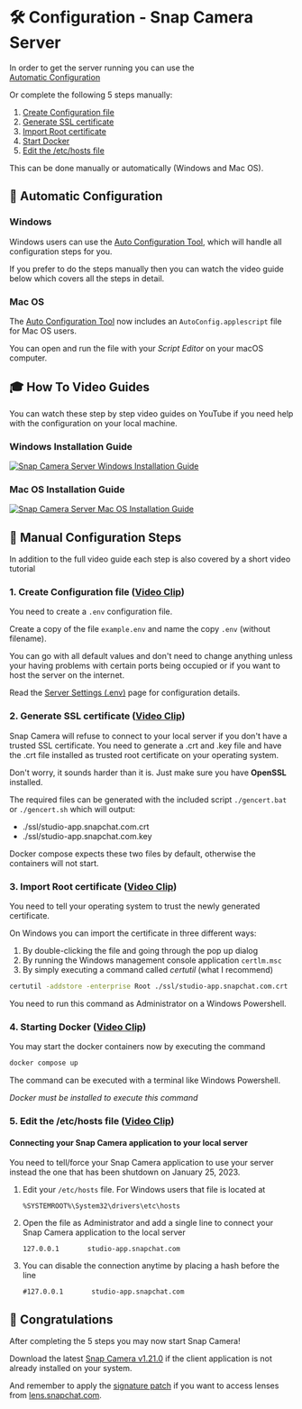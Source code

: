 # 🛠️ Configuration - Snap Camera Server

In order to get the server running you can use the  
[Automatic Configuration](#-automatic-configuration)

Or complete the following 5 steps manually:

1. [Create Configuration file](#1-create-configuration-file-video-clip)
2. [Generate SSL certificate](#2-generate-ssl-certificate-video-clip)
3. [Import Root certificate](#3-import-root-certificate-video-clip)
4. [Start Docker](#4-starting-docker-video-clip)
5. [Edit the /etc/hosts file](#5-edit-the-etchosts-file-video-clip)

This can be done manually or automatically (Windows and Mac OS).

## 🤖 Automatic Configuration
### Windows
Windows users can use the [Auto Configuration Tool](https://github.com/ptrumpis/snap-camera-server-auto-config), which will handle all configuration steps for you.

If you prefer to do the steps manually then you can watch the video guide below which covers all the steps in detail.

### Mac OS
The [Auto Configuration Tool](https://github.com/ptrumpis/snap-camera-server-auto-config) now includes an `AutoConfig.applescript` file for Mac OS users.

You can open and run the file with your *Script Editor* on your macOS computer.

## 🎓 How To Video Guides
You can watch these step by step video guides on YouTube if you need help with the configuration on your local machine.

### Windows Installation Guide
[![Snap Camera Server Windows Installation Guide](https://img.youtube.com/vi/bcsjvWHUr7c/0.jpg)](https://www.youtube.com/watch?v=bcsjvWHUr7c)

### Mac OS Installation Guide
[![Snap Camera Server Mac OS Installation Guide](https://img.youtube.com/vi/b2ILHJaD1T4/0.jpg)](https://www.youtube.com/watch?v=b2ILHJaD1T4)

## 💪 Manual Configuration Steps
In addition to the full video guide each step is also covered by a short video tutorial

### 1. Create Configuration file ([Video Clip](https://youtu.be/wZIPBPVs-70))
You need to create a `.env` configuration file.

Create a copy of the file `example.env` and name the copy `.env` (without filename).

You can go with all default values and don't need to change anything unless your having problems with certain ports being occupied or if you want to host the server on the internet.

Read the [Server Settings (.env)](https://github.com/ptrumpis/snap-camera-server/wiki/Server-Settings-(.env)) page for configuration details.

### 2. Generate SSL certificate ([Video Clip](https://youtu.be/4QJP8MLvSdA))
Snap Camera will refuse to connect to your local server if you don't have a trusted SSL certificate.
You need to generate a .crt and .key file and have the .crt file installed as trusted root certificate on your operating system.

Don't worry, it sounds harder than it is. Just make sure you have **OpenSSL** installed.

The required files can be generated with the included script `./gencert.bat` or `./gencert.sh` which will output:
- ./ssl/studio-app.snapchat.com.crt
- ./ssl/studio-app.snapchat.com.key

Docker compose expects these two files by default, otherwise the containers will not start.

### 3. Import Root certificate ([Video Clip](https://youtu.be/mJFmvTg1yfE))
You need to tell your operating system to trust the newly generated certificate.

On Windows you can import the certificate in three different ways:
1. By double-clicking the file and going through the pop up dialog
2. By running the Windows management console application `certlm.msc`
3. By simply executing a command called *certutil* (what I recommend)

```bash
certutil -addstore -enterprise Root ./ssl/studio-app.snapchat.com.crt
```

You need to run this command as Administrator on a Windows Powershell.

### 4. Starting Docker ([Video Clip](https://youtu.be/2siSkWdZLbo))
You may start the docker containers now by executing the command
```bash
docker compose up
```

The command can be executed with a terminal like Windows Powershell.

*Docker must be installed to execute this command*

### 5. Edit the /etc/hosts file ([Video Clip](https://youtu.be/o9gAo5VH2cw))
#### Connecting your Snap Camera application to your local server
You need to tell/force your Snap Camera application to use your server instead the one that has been shutdown on January 25, 2023.

1. Edit your `/etc/hosts` file. For Windows users that file is located at 
   ```
   %SYSTEMROOT%\System32\drivers\etc\hosts
   ```

2. Open the file as Administrator and add a single line to connect your Snap Camera application to the local server
   ```hosts
   127.0.0.1       studio-app.snapchat.com
   ```

3. You can disable the connection anytime by placing a hash before the line
   ```hosts
   #127.0.0.1       studio-app.snapchat.com
   ```

## 🎉 Congratulations
After completing the 5 steps you may now start Snap Camera!

Download the latest [Snap Camera v1.21.0](https://github.com/ptrumpis/snap-camera-server/discussions/6) if the client application is not already installed on your system.

And remember to apply the [signature patch](https://github.com/ptrumpis/snap-camera-signature-patch) if you want to access lenses from [lens.snapchat.com](https://lens.snapchat.com).
